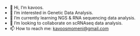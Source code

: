 - 👋 Hi, I’m kavoos.
- 👀 I’m interested in Genetic Data Analysis.
- 🌱 I’m currently learning NGS & RNA sequencing data analysis.
- 💞️ I’m looking to collaborate on scRNAseq data analysis.
- 📫 How to reach me: kavoosmomeni@gmail.com

<!---
kavoos25/kavoos25 is a ✨ special ✨ repository because its `README.md` (this file) appears on your GitHub profile.
You can click the Preview link to take a look at your changes.
--->
